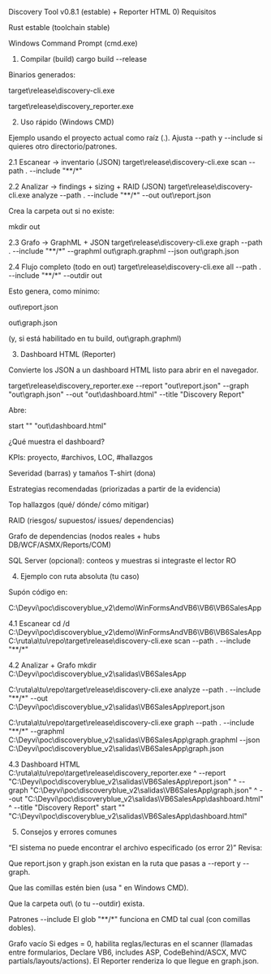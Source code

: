 Discovery Tool v0.8.1 (estable) + Reporter HTML
0) Requisitos

Rust estable (toolchain stable)

Windows Command Prompt (cmd.exe)

1) Compilar (build)
cargo build --release


Binarios generados:

target\release\discovery-cli.exe

target\release\discovery_reporter.exe

2) Uso rápido (Windows CMD)

Ejemplo usando el proyecto actual como raíz (.).
Ajusta --path y --include si quieres otro directorio/patrones.

2.1 Escanear → inventario (JSON)
target\release\discovery-cli.exe scan --path . --include "**/*"

2.2 Analizar → findings + sizing + RAID (JSON)
target\release\discovery-cli.exe analyze --path . --include "**/*" --out out\report.json


Crea la carpeta out si no existe:

mkdir out

2.3 Grafo → GraphML + JSON
target\release\discovery-cli.exe graph --path . --include "**/*" --graphml out\graph.graphml --json out\graph.json

2.4 Flujo completo (todo en out\)
target\release\discovery-cli.exe all --path . --include "**/*" --outdir out


Esto genera, como mínimo:

out\report.json

out\graph.json

(y, si está habilitado en tu build, out\graph.graphml)

3) Dashboard HTML (Reporter)

Convierte los JSON a un dashboard HTML listo para abrir en el navegador.

target\release\discovery_reporter.exe --report "out\report.json" --graph "out\graph.json" --out "out\dashboard.html" --title "Discovery Report"


Abre:

start "" "out\dashboard.html"

¿Qué muestra el dashboard?

KPIs: proyecto, #archivos, LOC, #hallazgos

Severidad (barras) y tamaños T-shirt (dona)

Estrategias recomendadas (priorizadas a partir de la evidencia)

Top hallazgos (qué/ dónde/ cómo mitigar)

RAID (riesgos/ supuestos/ issues/ dependencias)

Grafo de dependencias (nodos reales + hubs DB/WCF/ASMX/Reports/COM)

SQL Server (opcional): conteos y muestras si integraste el lector RO

4) Ejemplo con ruta absoluta (tu caso)

Supón código en:

C:\Deyvi\poc\discoveryblue_v2\demo\WinFormsAndVB6\VB6\VB6SalesApp

4.1 Escanear
cd /d C:\Deyvi\poc\discoveryblue_v2\demo\WinFormsAndVB6\VB6\VB6SalesApp
C:\ruta\a\tu\repo\target\release\discovery-cli.exe scan --path . --include "**/*"

4.2 Analizar + Grafo
mkdir C:\Deyvi\poc\discoveryblue_v2\salidas\VB6SalesApp

C:\ruta\a\tu\repo\target\release\discovery-cli.exe analyze --path . --include "**/*" --out C:\Deyvi\poc\discoveryblue_v2\salidas\VB6SalesApp\report.json

C:\ruta\a\tu\repo\target\release\discovery-cli.exe graph --path . --include "**/*" --graphml C:\Deyvi\poc\discoveryblue_v2\salidas\VB6SalesApp\graph.graphml --json C:\Deyvi\poc\discoveryblue_v2\salidas\VB6SalesApp\graph.json

4.3 Dashboard HTML
C:\ruta\a\tu\repo\target\release\discovery_reporter.exe ^
  --report "C:\Deyvi\poc\discoveryblue_v2\salidas\VB6SalesApp\report.json" ^
  --graph  "C:\Deyvi\poc\discoveryblue_v2\salidas\VB6SalesApp\graph.json" ^
  --out    "C:\Deyvi\poc\discoveryblue_v2\salidas\VB6SalesApp\dashboard.html" ^
  --title  "Discovery Report"
start "" "C:\Deyvi\poc\discoveryblue_v2\salidas\VB6SalesApp\dashboard.html"

5) Consejos y errores comunes

“El sistema no puede encontrar el archivo especificado (os error 2)”
Revisa:

Que report.json y graph.json existan en la ruta que pasas a --report y --graph.

Que las comillas estén bien (usa " en Windows CMD).

Que la carpeta out\ (o tu --outdir) exista.

Patrones --include
El glob "**/*" funciona en CMD tal cual (con comillas dobles).

Grafo vacío
Si edges = 0, habilita reglas/lecturas en el scanner (llamadas entre formularios, Declare VB6, includes ASP, CodeBehind/ASCX, MVC partials/layouts/actions). El Reporter renderiza lo que llegue en graph.json.
